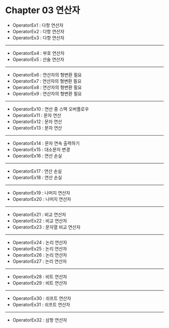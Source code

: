 # Chapter 03 연산자

- OperatorEx1 : 다항 연산자
- OperatorEx2 : 다항 연산자
- OperatorEx3 : 다항 연산자
---
- OperatorEx4 : 부호 연산자
- OperatorEx5 : 산술 연산자
---
- OperatorEx6 : 연산자의 형변환 필요
- OperatorEx7 : 연산자의 형변환 필요
- OperatorEx8 : 연산자의 형변환 필요
- OperatorEx9 : 연산자의 형변환 필요
---
- OperatorEx10 : 연산 중 스택 오버플로우
- OperatorEx11 : 문자 연산
- OperatorEx12 : 문자 연산
- OperatorEx13 : 문자 연산
---
- OperatorEx14 : 문자 연속 출력하기
- OperatorEx15 : 대소문자 변경
- OperatorEx16 : 연산 손실
---
- OperatorEx17 : 연산 손실
- OperatorEx18 : 연산 손실
---
- OperatorEx19 : 나머지 연산자
- OperatorEx20 : 나머지 연산자
---
- OperatorEx21 : 비교 연산자
- OperatorEx22 : 비교 연산자
- OperatorEx23 : 문자열 비교 연산자
---
- OperatorEx24 : 논리 연산자
- OperatorEx25 : 논리 연산자
- OperatorEx26 : 논리 연산자
- OperatorEx27 : 논리 연산자
---
- OperatorEx28 : 비트 연산자
- OperatorEx29 : 비트 연산자
---
- OperatorEx30 : 쉬프트 연산자
- OperatorEx31 : 쉬프트 연산자
---
- OperatorEx32 : 삼항 연산자